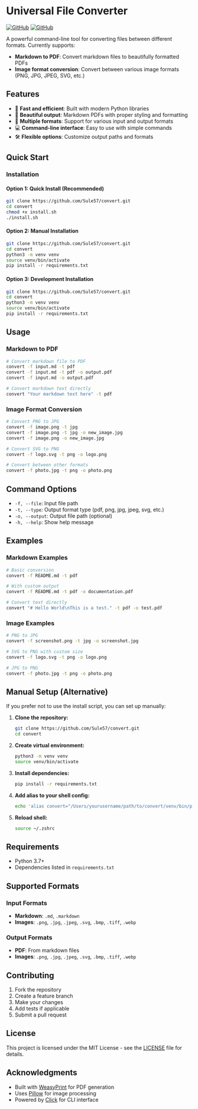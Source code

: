 # Universal File Converter

[![GitHub](https://img.shields.io/github/license/Sule57/convert)](https://github.com/Sule57/convert/blob/main/LICENSE)
[![GitHub](https://img.shields.io/github/stars/Sule57/convert)](https://github.com/Sule57/convert/stargazers)

A powerful command-line tool for converting files between different formats. Currently supports:
- **Markdown to PDF**: Convert markdown files to beautifully formatted PDFs
- **Image format conversion**: Convert between various image formats (PNG, JPG, JPEG, SVG, etc.)

## Features

- 🚀 **Fast and efficient**: Built with modern Python libraries
- 🎨 **Beautiful output**: Markdown PDFs with proper styling and formatting
- 🔄 **Multiple formats**: Support for various input and output formats
- 💻 **Command-line interface**: Easy to use with simple commands
- 🛠️ **Flexible options**: Customize output paths and formats

## Quick Start

### Installation

#### Option 1: Quick Install (Recommended)
```bash
git clone https://github.com/Sule57/convert.git
cd convert
chmod +x install.sh
./install.sh
```

#### Option 2: Manual Installation
```bash
git clone https://github.com/Sule57/convert.git
cd convert
python3 -m venv venv
source venv/bin/activate
pip install -r requirements.txt
```

#### Option 3: Development Installation
```bash
git clone https://github.com/Sule57/convert.git
cd convert
python3 -m venv venv
source venv/bin/activate
pip install -r requirements.txt
```

## Usage

### Markdown to PDF

```bash
# Convert markdown file to PDF
convert -f input.md -t pdf
convert -f input.md -t pdf -o output.pdf
convert -f input.md -o output.pdf

# Convert markdown text directly
convert "Your markdown text here" -t pdf
```

### Image Format Conversion

```bash
# Convert PNG to JPG
convert -f image.png -t jpg
convert -f image.png -t jpg -o new_image.jpg
convert -f image.png -o new_image.jpg

# Convert SVG to PNG
convert -f logo.svg -t png -o logo.png

# Convert between other formats
convert -f photo.jpg -t png -o photo.png
```

## Command Options

- `-f, --file`: Input file path
- `-t, --type`: Output format type (pdf, png, jpg, jpeg, svg, etc.)
- `-o, --output`: Output file path (optional)
- `-h, --help`: Show help message

## Examples

### Markdown Examples

```bash
# Basic conversion
convert -f README.md -t pdf

# With custom output
convert -f README.md -t pdf -o documentation.pdf

# Convert text directly
convert "# Hello World\nThis is a test." -t pdf -o test.pdf
```

### Image Examples

```bash
# PNG to JPG
convert -f screenshot.png -t jpg -o screenshot.jpg

# SVG to PNG with custom size
convert -f logo.svg -t png -o logo.png

# JPG to PNG
convert -f photo.jpg -t png -o photo.png
```

## Manual Setup (Alternative)

If you prefer not to use the install script, you can set up manually:

1. **Clone the repository:**
   ```bash
   git clone https://github.com/Sule57/convert.git
   cd convert
   ```

2. **Create virtual environment:**
   ```bash
   python3 -m venv venv
   source venv/bin/activate
   ```

3. **Install dependencies:**
   ```bash
   pip install -r requirements.txt
   ```

4. **Add alias to your shell config:**
   ```bash
   echo 'alias convert="/Users/yourusername/path/to/convert/venv/bin/python3 /Users/yourusername/path/to/convert/convert.py"' >> ~/.zshrc
   ```

5. **Reload shell:**
   ```bash
   source ~/.zshrc
   ```

## Requirements

- Python 3.7+
- Dependencies listed in `requirements.txt`

## Supported Formats

### Input Formats
- **Markdown**: `.md`, `.markdown`
- **Images**: `.png`, `.jpg`, `.jpeg`, `.svg`, `.bmp`, `.tiff`, `.webp`

### Output Formats
- **PDF**: From markdown files
- **Images**: `.png`, `.jpg`, `.jpeg`, `.svg`, `.bmp`, `.tiff`, `.webp`

## Contributing

1. Fork the repository
2. Create a feature branch
3. Make your changes
4. Add tests if applicable
5. Submit a pull request

## License

This project is licensed under the MIT License - see the [LICENSE](LICENSE) file for details.

## Acknowledgments

- Built with [WeasyPrint](https://weasyprint.org/) for PDF generation
- Uses [Pillow](https://python-pillow.org/) for image processing
- Powered by [Click](https://click.palletsprojects.com/) for CLI interface 